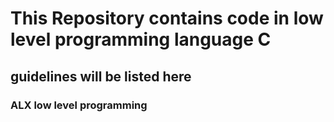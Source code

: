 # This Repository contains code in low level programming language C
## guidelines will be listed here
### ALX low level programming 
